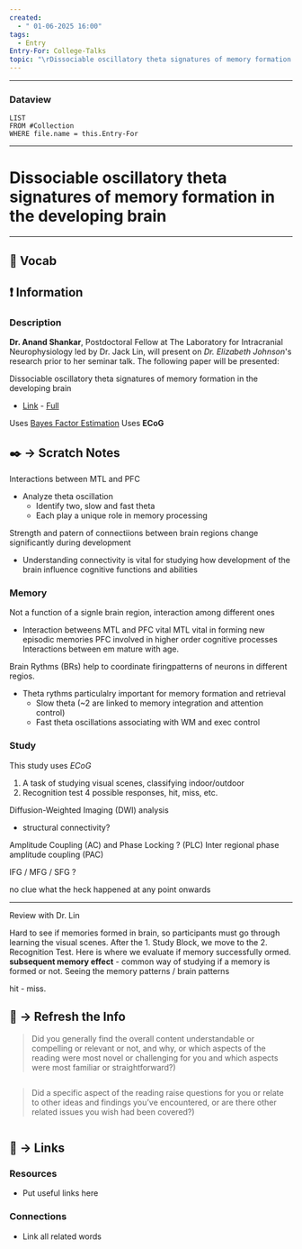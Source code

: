```yaml
---
created:
  - " 01-06-2025 16:00"
tags:
  - Entry
Entry-For: College-Talks
topic: "\rDissociable oscillatory theta signatures of memory formation in the developing brain"
---
```


---
### Dataview
```dataview
LIST
FROM #Collection
WHERE file.name = this.Entry-For
```
---

# Dissociable oscillatory theta signatures of memory formation in the developing brain
---

## 🎤 Vocab



## ❗ Information
### Description
**Dr. Anand Shankar**, Postdoctoral Fellow at The Laboratory for Intracranial Neurophysiology led by Dr. Jack Lin, will present on *Dr. Elizabeth Johnson*'s research prior to her seminar talk. The following paper will be presented:

Dissociable oscillatory theta signatures of memory formation in the developing brain
- [Link](https://pubmed.ncbi.nlm.nih.gov/35172128/) - [Full](https://www.sciencedirect.com/science/article/pii/S0960982222001154?via%3Dihub)

Uses [Bayes Factor Estimation](https://www.sciencedirect.com/topics/psychology/bayes-factor)
Uses **ECoG**

## ✒️ -> Scratch Notes
Interactions between MTL and PFC
- Analyze theta oscillation
	- Identify two, slow and fast theta
	- Each play a unique role in memory processing

Strength and patern of connectiions between brain regions change significantly during development
- Understanding connectivity is vital for studying how development of the brain influence cognitive functions and abilities

### Memory
Not a function of a signle brain region, interaction among different ones
- Interaction betweens MTL and PFC vital
MTL vital in forming new episodic memories
PFC involved in higher order cognitive processes
Interactions between em mature with age. 


Brain Rythms (BRs) help to coordinate firingpatterns of neurons in different regios. 
- Theta rythms particulalry important for memory formation and retrieval
	- Slow theta (~2 are linked to memory integration and attention control)
	- Fast theta oscillations associating with WM and exec control

### Study
This study uses *ECoG*

1. A task of studying visual scenes, classifying indoor/outdoor
2. Recognition test
4 possible responses, hit, miss, etc.

Diffusion-Weighted Imaging (DWI) analysis
- structural connectivity?

Amplitude Coupling (AC) and Phase Locking ? (PLC)
Inter regional phase amplitude coupling (PAC)

IFG / MFG / SFG ?

no clue what the heck happened at any point onwards


---

Review with Dr. Lin

Hard to see if memories formed in brain, so participants must go through learning the visual scenes. After the 1. Study Block, we move to the 2. Recognition Test. Here is where we evaluate if memory successfully ormed.
**subsequent memory effect** - common way of studying if a memory is formed or not. Seeing the memory patterns / brain patterns 

hit - miss. 


## 🧪 -> Refresh the Info
> Did you generally find the overall content understandable or compelling or relevant or not, and why, or which aspects of the reading were most novel or challenging for you and which aspects were most familiar or straightforward?)  
```

```

> Did a specific aspect of the reading raise questions for you or relate to other ideas and findings you’ve encountered, or are there other related issues you wish had been covered?)
```

```



## 🔗 -> Links
### Resources
- Put useful links here


### Connections
- Link all related words

